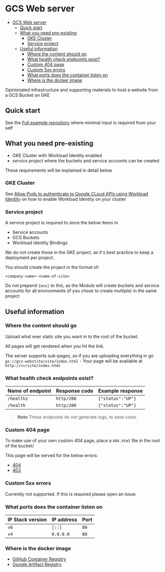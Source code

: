 # GCS Web server

<!-- TOC -->
* [GCS Web server](#gcs-web-server)
  * [Quick start](#quick-start)
  * [What you need pre-existing](#what-you-need-pre-existing)
    * [GKE Cluster](#gke-cluster)
    * [Service project](#service-project)
  * [Useful information](#useful-information)
    * [Where the content should go](#where-the-content-should-go)
    * [What health check endpoints exist?](#what-health-check-endpoints-exist)
    * [Custom 404 page](#custom-404-page)
    * [Custom 5xx errors](#custom-5xx-errors)
    * [What ports does the container listen on](#what-ports-does-the-container-listen-on)
    * [Where is the docker image](#where-is-the-docker-image)
<!-- TOC -->


Opinionated infrastructure and supporting materials to host a website from a GCS Bucket on GKE

## Quick start

See the [Full example repository]() where minimal input is required from your self

## What you need pre-existing

* GKE Cluster with Workload Identity enabled
* _service project_ where the buckets and service accounts can be created

These requirements will be explained in detail below

### GKE Cluster

See [Allow Pods to authenticate to Google CLoud APIs using Workload Identity](https://cloud.google.com/kubernetes-engine/docs/how-to/workload-identity) on how to enable Workload Identity on your cluster

### Service project

A service project is required to store the below items in

* Service accounts
* GCS Buckets
* Workload Identity Bindings

We do not create these in the GKE project, as it's best practice to keep a deployment per project.

You should create the project in the format of:

```shell
<company-name>-<name-of-site>
```

Do not prepend `{env}` to this, as the Module will create buckets and service accounts for all environments (if you chose to create multiple) in the same project


## Useful information

### Where the content should go

Upload what ever static site you want in to the root of the bucket.

All pages will get rendered when you hit the link.

The server supports sub-pages, so if you are uploading everything in go `gs://gcs-webstite/site/index.html` - Your page will 
be available at `http://<>/site/index.html`

### What health check endpoints exist?

| Name of endpoint | Response code | Example response        |
|------------------|---------------|-------------------------|
| `/healthz`       | `http/200`    | `{"status":"UP"}`       |
| `/health`        | `http/200`    | `{"status":"UP"}`       |

> **Note**
> These endpoints do not generate logs, to save costs.

### Custom 404 page

To make use of your own custom 404 page, place a `404.html` file in the root of the bucket/ 

This page will be served for the below errors:

* [404](https://http.cat/404)
* [403](https://http.cat/403)

### Custom 5xx errors

Currently not supported. If this is required please open an issue.

### What ports does the container listen on

| IP Stack version | IP address | Port |
|------------------|------------|------|
| `v6`             | `[::]`     | `80` |
| `v4`             | `0.0.0.0`  | `80` |

### Where is the docker image

* [GitHub Container Registry](https://github.com/userbradley/gcs-web-server/pkgs/container/gcs-web-server)
* [Google Artifact Registry](https://console.cloud.google.com/artifacts/docker/breadnet-container-store/europe-west2/public/gcs-web-server)
